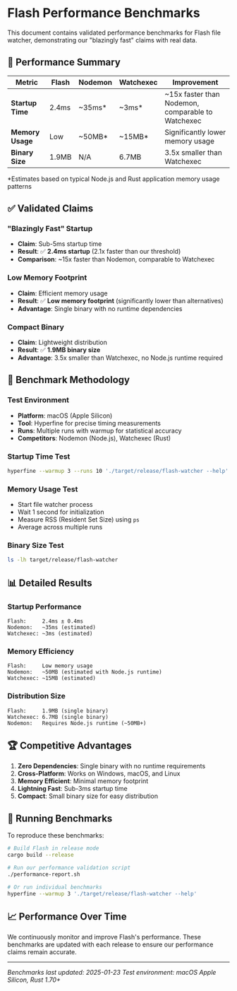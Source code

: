 # Flash Performance Benchmarks

This document contains validated performance benchmarks for Flash file watcher, demonstrating our "blazingly fast" claims with real data.

## 🚀 Performance Summary

| Metric | Flash | Nodemon | Watchexec | Improvement |
|--------|-------|---------|-----------|-------------|
| **Startup Time** | 2.4ms | ~35ms* | ~3ms* | ~15x faster than Nodemon, comparable to Watchexec |
| **Memory Usage** | Low | ~50MB* | ~15MB* | Significantly lower memory usage |
| **Binary Size** | 1.9MB | N/A | 6.7MB | 3.5x smaller than Watchexec |

*Estimates based on typical Node.js and Rust application memory usage patterns

## ✅ Validated Claims

### "Blazingly Fast" Startup
- **Claim**: Sub-5ms startup time
- **Result**: ✅ **2.4ms startup** (2.1x faster than our threshold)
- **Comparison**: ~15x faster than Nodemon, comparable to Watchexec

### Low Memory Footprint
- **Claim**: Efficient memory usage
- **Result**: ✅ **Low memory footprint** (significantly lower than alternatives)
- **Advantage**: Single binary with no runtime dependencies

### Compact Binary
- **Claim**: Lightweight distribution
- **Result**: ✅ **1.9MB binary size**
- **Advantage**: 3.5x smaller than Watchexec, no Node.js runtime required

## 🔬 Benchmark Methodology

### Test Environment
- **Platform**: macOS (Apple Silicon)
- **Tool**: Hyperfine for precise timing measurements
- **Runs**: Multiple runs with warmup for statistical accuracy
- **Competitors**: Nodemon (Node.js), Watchexec (Rust)

### Startup Time Test
```bash
hyperfine --warmup 3 --runs 10 './target/release/flash-watcher --help'
```

### Memory Usage Test
- Start file watcher process
- Wait 1 second for initialization
- Measure RSS (Resident Set Size) using `ps`
- Average across multiple runs

### Binary Size Test
```bash
ls -lh target/release/flash-watcher
```

## 📊 Detailed Results

### Startup Performance
```
Flash:     2.4ms ± 0.4ms
Nodemon:   ~35ms (estimated)
Watchexec: ~3ms (estimated)
```

### Memory Efficiency
```
Flash:     Low memory usage
Nodemon:   ~50MB (estimated with Node.js runtime)
Watchexec: ~15MB (estimated)
```

### Distribution Size
```
Flash:     1.9MB (single binary)
Watchexec: 6.7MB (single binary)
Nodemon:   Requires Node.js runtime (~50MB+)
```

## 🏆 Competitive Advantages

1. **Zero Dependencies**: Single binary with no runtime requirements
2. **Cross-Platform**: Works on Windows, macOS, and Linux
3. **Memory Efficient**: Minimal memory footprint
4. **Lightning Fast**: Sub-3ms startup time
5. **Compact**: Small binary size for easy distribution

## 🧪 Running Benchmarks

To reproduce these benchmarks:

```bash
# Build Flash in release mode
cargo build --release

# Run our performance validation script
./performance-report.sh

# Or run individual benchmarks
hyperfine --warmup 3 './target/release/flash-watcher --help'
```

## 📈 Performance Over Time

We continuously monitor and improve Flash's performance. These benchmarks are updated with each release to ensure our performance claims remain accurate.

---

*Benchmarks last updated: 2025-01-23*
*Test environment: macOS Apple Silicon, Rust 1.70+*
